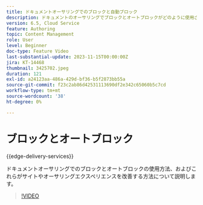 ```yaml
---
title: ドキュメントオーサリングでのブロックと自動ブロック
description: ドキュメントのオーサリングでブロックとオートブロックがどのように使用されるか。
version: 6.5, Cloud Service
feature: Authoring
topic: Content Management
role: User
level: Beginner
doc-type: Feature Video
last-substantial-update: 2023-11-15T00:00:00Z
jira: KT-14468
thumbnail: 3425702.jpeg
duration: 121
exl-id: a24123aa-486a-429d-bf36-b5f2873bb55a
source-git-commit: f23c2ab86d42531113690df2e342c65060b5c7cd
workflow-type: tm+mt
source-wordcount: '38'
ht-degree: 0%

---
```


# ブロックとオートブロック

{{edge-delivery-services}}

ドキュメントオーサリングでのブロックとオートブロックの使用方法、およびこれらがサイトやオーサリングエクスペリエンスを改善する方法について説明します。

>[!VIDEO](https://video.tv.adobe.com/v/3425703/?learn=on)
